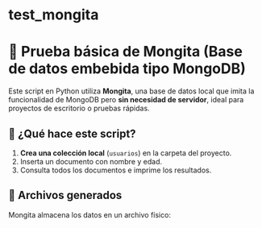 # test_mongita

# 🧪 Prueba básica de Mongita (Base de datos embebida tipo MongoDB)

Este script en Python utiliza **Mongita**, una base de datos local que imita la funcionalidad de MongoDB pero **sin necesidad de servidor**, ideal para proyectos de escritorio o pruebas rápidas.

## 📂 ¿Qué hace este script?

1. **Crea una colección local** (`usuarios`) en la carpeta del proyecto.
2. Inserta un documento con nombre y edad.
3. Consulta todos los documentos e imprime los resultados.

## 📁 Archivos generados

Mongita almacena los datos en un archivo físico:
